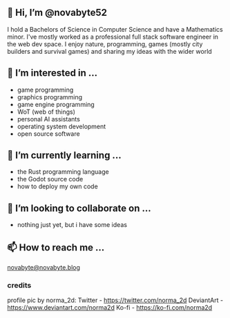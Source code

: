 ## 👋 Hi, I’m @novabyte52

I hold a Bachelors of Science in Computer Science and have a Mathematics minor.
I've mostly worked as a professional full stack software engineer in the web dev space.
I enjoy nature, programming, games (mostly city builders and survival games) and
sharing my ideas with the wider world

## 👀 I’m interested in ...

- game programming
- graphics programming
- game engine programming
- WoT (web of things)
- personal AI assistants
- operating system development
- open source software

## 🌱 I’m currently learning ...

- the Rust programming language
- the Godot source code
- how to deploy my own code

## 💞️ I’m looking to collaborate on ...

- nothing just yet, but i have some ideas

## 📫 How to reach me ...

novabyte@novabyte.blog

### credits

profile pic by norma_2d:
Twitter - https://twitter.com/norma_2d
DeviantArt - https://www.deviantart.com/norma2d
Ko-fi - https://ko-fi.com/norma2d

<!---
novabyte52/novabyte52 is a ✨ special ✨ repository because its `README.md` (this file) appears on your GitHub profile.
You can click the Preview link to take a look at your changes.
--->
